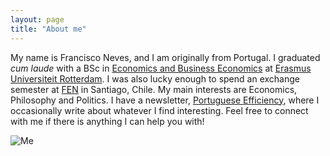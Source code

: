 ```yaml
---
layout: page
title: "About me"
---
```


  My name is Francisco Neves, and I am originally from Portugal. I graduated *cum laude* with a BSc in [Economics and Business Economics](https://www.eur.nl/en/bachelor/international-bachelor-economics-and-business-economics) at [Erasmus Universiteit Rotterdam](https://www.eur.nl/en). I was also lucky enough to spend an exchange semester at [FEN](https://fen.uchile.cl/es) in Santiago, Chile. My main interests are Economics, Philosophy and Politics. I have a newsletter, [Portuguese Efficiency](https://fdscn.substack.com), where I occasionally write about whatever I find interesting. Feel free to connect with me if there is anything I can help you with!
  
![Me](https://fdscn.github.io/atacama.png)





